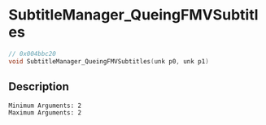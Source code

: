 # SubtitleManager_QueingFMVSubtitles
```c
// 0x004bbc20
void SubtitleManager_QueingFMVSubtitles(unk p0, unk p1)
```
## Description
```
Minimum Arguments: 2
Maximum Arguments: 2
```
